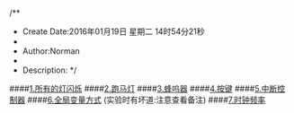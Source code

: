 /**
* Create Date:2016年01月19日 星期二 14时54分21秒
* 
* Author:Norman
* 
* Description: 
*/

####[1.所有的灯闪烁](./c_ledall_spark/)
####[2.跑马灯](./c_led_spark/)
####[3.蜂呜器](./beep/)
####[4.按键](./key/)
####[5.中断控制器](./interrupt/)
####[6.全局变量方式](./globalvar/) (实验时有坏道:注意查看备注)
####[7.时钟频率](./clock/)

